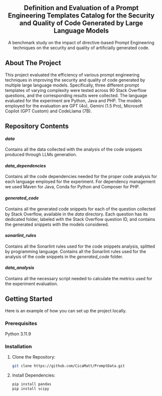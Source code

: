 <div align="center">
  <h2 align="center">Definition and Evaluation of a Prompt Engineering Templates Catalog for the Security and Quality of Code Generated by Large Language Models</h2>

  <p align="center">
    A benchmark study on the impact of directive-based Prompt Engineering techniques on the security and quality of artificially generated code.
  </p>
</div>

## About The Project
This project evaluated the efficiency of various prompt engineering techniques in improving the security and quality of code generated by multiple large language models. Specifically, three different prompt templates of varying complexity were tested across 90 Stack Overflow questions, and the corresponding results were collected.
The language evaluated for the experiment are Python, Java and PHP. The models employed for the evaluation are GPT (4o), Gemini (1.5 Pro), Microsoft Copilot (GPT Custom) and CodeLlama (7B).

## Repository Contents
#### _data_ 
Contains all the data collected with the analysis of the code snippets produced through LLMs generation.
#### _data_dependencies_ 
Contains all the code dependencies needed for the proper code analysis for each language employed for the experiment.
For dependency management we used Maven for Java, Conda for Python and Composer for PHP. 
#### _generated_code_
Contains all the generated code snippets for each of the question collected by Stack Overflow, available in the _data_ directory.
Each question has its dedicated folder, labeled with the Stack Overflow question ID, and contains the generated snippets with the models considered.
#### _sonarlint_rules_
Contains all the Sonarlint rules used for the code snippets analysis, splitted by programming language.
Contains all the Sonarlint rules used for the analysis of the code snippets in the _generated_code_ folder.
#### _data_analysis_
Contains all the necessary script needed to calculate the metrics used for the experiment evaluation.


## Getting Started

Here is an example of how you can set up the project locally.

### Prerequisites

Python 3.11.9

### Installation

1. Clone the Repository:
   ```sh
   git clone https://github.com/CicaMatt/PromptData.git
   ```
2. Install Dependencies:
   ```sh
   pip install pandas
   pip install scipy
   ```